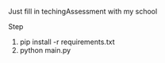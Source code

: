 Just fill in techingAssessment with my school

Step
1. pip install -r requirements.txt
2. python main.py